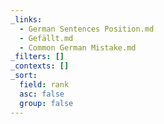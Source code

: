 ```yaml
---
_links:
  - German Sentences Position.md
  - Gefällt.md
  - Common German Mistake.md
_filters: []
_contexts: []
_sort:
  field: rank
  asc: false
  group: false
---
```

